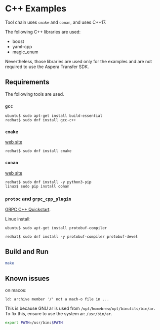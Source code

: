 # C++ Examples

Tool chain uses `cmake` and `conan`, and uses C++17.

The following C++ libraries are used:

- boost
- yaml-cpp
- magic_enum

Nevertheless, those libraries are used only for the examples and are not required to use the Aspera Transfer SDK.

## Requirements

The following tools are used.

### `gcc`

```console
ubuntu$ sudo apt-get install build-essential
redhat$ sudo dnf install gcc-c++
```

### `cmake`

[web site](https://cmake.org/)

```console
redhat$ sudo dnf install cmake
```

### `conan`

[web site](https://conan.io/)

```console
redhat$ sudo dnf install -y python3-pip
linux$ sudo pip install conan
```

### `protoc` and `grpc_cpp_plugin`

[GRPC C++ Quickstart](https://grpc.io/docs/languages/cpp/quickstart/).

Linux install:

```console
ubuntu$ sudo apt-get install protobuf-compiler
```

```console
redhat$ sudo dnf install -y protobuf-compiler protobuf-devel
```


## Build and Run

```bash
make
```

## Known issues

on macos:

```text
ld: archive member '/' not a mach-o file in ...
```

This is because GNU ar is used from `/opt/homebrew/opt/binutils/bin/ar`.
To fix this, ensure to use the system ar: `/usr/bin/ar`.

```bash
export PATH=/usr/bin:$PATH
```
